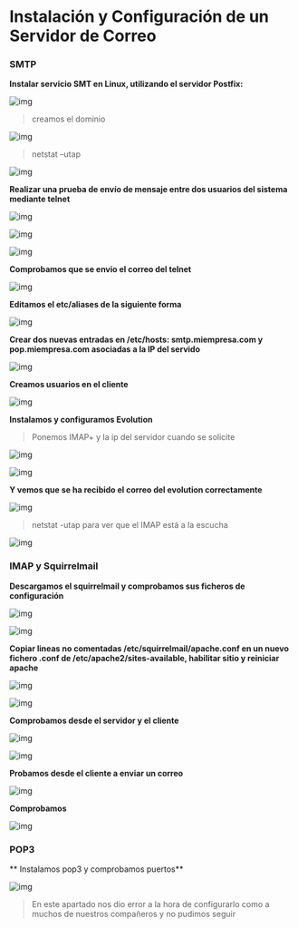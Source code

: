 # Instalación y Configuración de un Servidor de Correo

### SMTP

**Instalar servicio SMT en Linux, utilizando el servidor Postfix:**

![img](img/1.png)

> creamos el dominio

![img](img/2.png)

> netstat –utap

![img](img/3.png)

**Realizar  una  prueba  de  envío  de  mensaje  entre  dos  usuarios  del  sistema  mediante telnet**

![img](img/4.png)

![img](img/5.png)

![img](img/6.png)

**Comprobamos que se envio el correo del telnet**

![img](img/7.png)

**Editamos el etc/aliases de la siguiente forma**

![img](img/8.png)

**Crear  dos  nuevas  entradas  en  /etc/hosts:  smtp.miempresa.com  y  pop.miempresa.com
asociadas a la IP del servido**

![img](img/11.png)


**Creamos usuarios en el cliente**

![img](img/12.png)

**Instalamos y configuramos Evolution**

> Ponemos IMAP+ y la ip del servidor cuando se solicite

![img](img/14.png)

![img](img/15.png)

**Y vemos que se ha recibido el correo del evolution correctamente**

![img](img/18.png)

>netstat -utap para ver que el IMAP está a la escucha

![img](img/19.png)

### IMAP y Squirrelmail

**Descargamos el squirrelmail y comprobamos sus ficheros de configuración**

![img](img/20.png)

![img](img/21.png)

**Copiar lineas no comentadas /etc/squirrelmail/apache.conf en un nuevo fichero .conf de /etc/apache2/sites-available, habilitar sitio y reiniciar apache**

![img](img/22.png)


![img](img/16.png)

**Comprobamos desde el servidor y el cliente**

![img](img/23.png)

![img](img/24.png)

**Probamos desde el cliente a enviar un correo**

![img](img/25.png)

**Comprobamos**

![img](img/26.png)

### POP3

** Instalamos pop3 y comprobamos puertos**

![img](img/27.png)

> En este apartado nos dio error a la hora de configurarlo como a muchos de nuestros compañeros y no pudimos seguir
